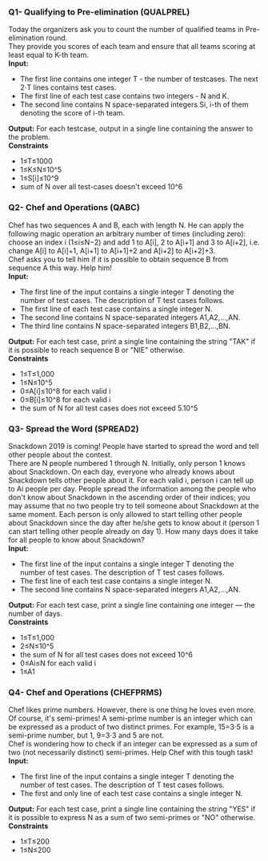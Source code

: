 ### Q1- Qualifying to Pre-elimination (QUALPREL)  
Today the organizers ask you to count the number of qualified teams in Pre-elimination round.   
They provide you scores of each team and ensure that all teams scoring at least equal to K-th team.  
**Input:**  
- The first line contains one integer T - the number of testcases. The next 2⋅T lines contains test cases.  
- The first line of each test case contains two integers - N and K.  
- The second line contains N space-separated integers Si, i-th of them denoting the score of i-th team. 
  
**Output:**
For each testcase, output in a single line containing the answer to the problem.  
**Constraints**  
- 1≤T≤1000    
- 1≤K≤N≤10^5  
- 1≤S[i]≤10^9   
- sum of N over all test-cases doesn't exceed 10^6 
  
### Q2- Chef and Operations (QABC)  
Chef has two sequences A and B, each with length N. He can apply the following magic operation an arbitrary number of times (including zero): choose an index i (1≤i≤N−2) and add 1 to A[i], 2 to A[i+1] and 3 to A[i+2], i.e. change A[i] to A[i]+1, A[i+1] to A[i+1]+2 and A[i+2] to A[i+2]+3.   
Chef asks you to tell him if it is possible to obtain sequence B from sequence A this way. Help him!  
**Input:**  
- The first line of the input contains a single integer T denoting the number of test cases. The description of T test cases follows.  
- The first line of each test case contains a single integer N.  
- The second line contains N space-separated integers A1,A2,…,AN.  
- The third line contains N space-separated integers B1,B2,…,BN.  
    
**Output:**
For each test case, print a single line containing the string "TAK" if it is possible to reach sequence B or "NIE" otherwise.    
**Constraints**  
- 1≤T≤1,000  
- 1≤N≤10^5   
- 0≤A[i]≤10^8 for each valid i  
- 0≤B[i]≤10^8 for each valid i  
- the sum of N for all test cases does not exceed 5.10^5  
  
### Q3- Spread the Word (SPREAD2)  
Snackdown 2019 is coming! People have started to spread the word and tell other people about the contest.  
There are N people numbered 1 through N. Initially, only person 1 knows about Snackdown. On each day, everyone who already knows about Snackdown tells other people about it. For each valid i, person i can tell up to Ai people per day. People spread the information among the people who don't know about Snackdown in the ascending order of their indices; you may assume that no two people try to tell someone about Snackdown at the same moment. Each person is only allowed to start telling other people about Snackdown since the day after he/she gets to know about it (person 1 can start telling other people already on day 1). How many days does it take for all people to know about Snackdown?  
**Input:**  
- The first line of the input contains a single integer T denoting the number of test cases. The description of T test cases follows.  
- The first line of each test case contains a single integer N.  
- The second line contains N space-separated integers A1,A2,…,AN.  
      
**Output:**
For each test case, print a single line containing one integer — the number of days.    
**Constraints**  
- 1≤T≤1,000  
- 2≤N≤10^5  
- the sum of N for all test cases does not exceed 10^6  
- 0≤Ai≤N for each valid i  
- 1≤A1
  
### Q4- Chef and Operations (CHEFPRMS)  
Chef likes prime numbers. However, there is one thing he loves even more. Of course, it's semi-primes! A semi-prime number is an integer which can be expressed as a product of two distinct primes. For example, 15=3⋅5 is a semi-prime number, but 1, 9=3⋅3 and 5 are not.  
Chef is wondering how to check if an integer can be expressed as a sum of two (not necessarily distinct) semi-primes. Help Chef with this tough task!  
**Input:**  
- The first line of the input contains a single integer T denoting the number of test cases. The description of T test cases follows.  
- The first and only line of each test case contains a single integer N.  
      
**Output:**
For each test case, print a single line containing the string "YES" if it is possible to express N as a sum of two semi-primes or "NO" otherwise.      
**Constraints**  
- 1≤T≤200
- 1≤N≤200

